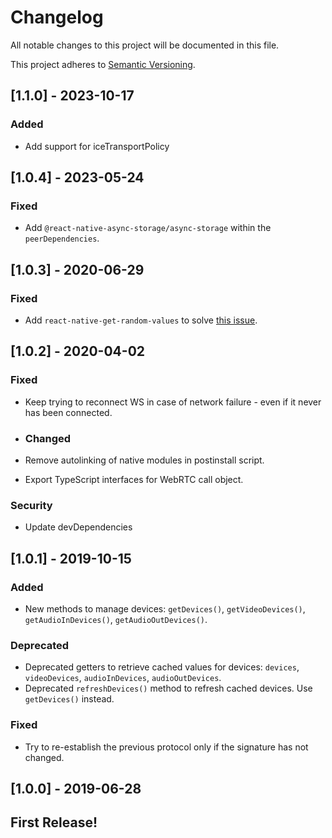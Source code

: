 # Changelog
All notable changes to this project will be documented in this file.

This project adheres to [Semantic Versioning](https://semver.org/spec/v2.0.0.html).

## [1.1.0] - 2023-10-17
### Added
- Add support for iceTransportPolicy

## [1.0.4] - 2023-05-24
### Fixed
- Add `@react-native-async-storage/async-storage` within the `peerDependencies`.

## [1.0.3] - 2020-06-29
### Fixed
- Add `react-native-get-random-values` to solve [this issue](https://github.com/uuidjs/uuid#getrandomvalues-not-supported).

## [1.0.2] - 2020-04-02
### Fixed
- Keep trying to reconnect WS in case of network failure - even if it never has been connected.

- ### Changed
- Remove autolinking of native modules in postinstall script.
- Export TypeScript interfaces for WebRTC call object.

### Security
- Update devDependencies

## [1.0.1] - 2019-10-15
### Added
- New methods to manage devices: `getDevices()`, `getVideoDevices()`, `getAudioInDevices()`, `getAudioOutDevices()`.
### Deprecated
- Deprecated getters to retrieve cached values for devices: `devices`, `videoDevices`, `audioInDevices`, `audioOutDevices`.
- Deprecated `refreshDevices()` method to refresh cached devices. Use `getDevices()` instead.
### Fixed
- Try to re-establish the previous protocol only if the signature has not changed.

## [1.0.0] - 2019-06-28
## First Release!

<!---
### Added
### Changed
### Removed
### Fixed
### Security
-->
